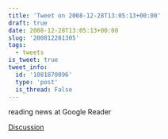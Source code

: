 ```yaml
---
title: 'Tweet on 2008-12-28T13:05:13+00:00'
draft: true
date: 2008-12-28T13:05:13+00:00
slug: '200812281305'
tags:
  - tweets
is_tweet: true
tweet_info:
  id: '1081870096'
  type: 'post'
  is_thread: False
---
```




reading news at Google Reader

[Discussion](https://x.com/sytelus/status/1081870096)
